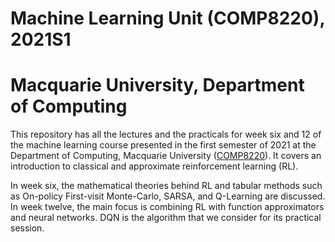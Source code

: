 # Machine Learning Unit (COMP8220), 2021S1
# Macquarie University, Department of Computing

This repository has all the lectures and the practicals for week six and 12 of the machine learning course presented in the first semester of 2021 at the Department of Computing, Macquarie University ([COMP8220](https://unitguides.mq.edu.au/unit_offerings/137445/unit_guide)). It covers an introduction to classical and approximate reinforcement learning (RL). 

In week six, the mathematical theories behind RL and tabular methods such as On-policy First-visit Monte-Carlo, SARSA, and Q-Learning are discussed. In week twelve, the main focus is combining RL with function approximators and neural networks. DQN is the algorithm that we consider for its practical session.
